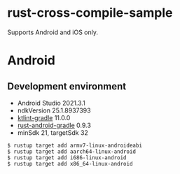 # rust-cross-compile-sample
 Supports Android and iOS only.

# Android
## Development environment
- Android Studio 2021.3.1
- ndkVersion 25.1.8937393
- [ktlint-gradle](https://github.com/JLLeitschuh/ktlint-gradle) 11.0.0
- [rust-android-gradle](https://github.com/mozilla/rust-android-gradle) 0.9.3
- minSdk 21, targetSdk 32
```
$ rustup target add armv7-linux-androideabi
$ rustup target add aarch64-linux-android
$ rustup target add i686-linux-android
$ rustup target add x86_64-linux-android
```